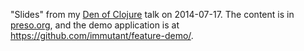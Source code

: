 "Slides" from my
[Den of Clojure](http://www.meetup.com/denofclojure/events/185742312/)
talk on 2014-07-17. The content is in [preso.org](preso.org), and the
demo application is at https://github.com/immutant/feature-demo/.
